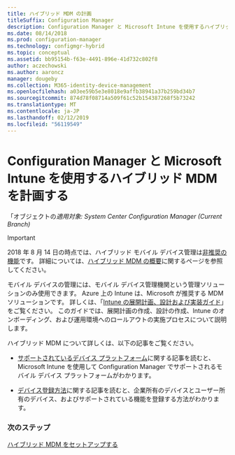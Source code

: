 ```yaml
---
title: ハイブリッド MDM の計画
titleSuffix: Configuration Manager
description: Configuration Manager と Microsoft Intune を使用するハイブリッド モバイル デバイス管理を計画します。
ms.date: 08/14/2018
ms.prod: configuration-manager
ms.technology: configmgr-hybrid
ms.topic: conceptual
ms.assetid: bb95154b-f63e-4491-896e-41d732c802f8
author: aczechowski
ms.author: aaroncz
manager: dougeby
ms.collection: M365-identity-device-management
ms.openlocfilehash: a03ee59b5e3e8018e9affb38941a37b259bd34b7
ms.sourcegitcommit: 874d78f08714a509f61c52b154387268f5b73242
ms.translationtype: MT
ms.contentlocale: ja-JP
ms.lasthandoff: 02/12/2019
ms.locfileid: "56119549"
---
```

# <a name="plan-for-hybrid-mdm-with-configuration-manager-and-microsoft-intune"></a>Configuration Manager と Microsoft Intune を使用するハイブリッド MDM を計画する

「オブジェクトの*適用対象: System Center Configuration Manager (Current Branch)*


> [!Important]  
> 2018 年 8 月 14 日の時点では、ハイブリッド モバイル デバイス管理は[非推奨の機能](/sccm/core/plan-design/changes/deprecated/removed-and-deprecated-cmfeatures)です。 詳細については、[ハイブリッド MDM の概要](/sccm/mdm/understand/hybrid-mobile-device-management)に関するページを参照してください。<!--Intune feature 2683117-->  


モバイル デバイスの管理には、モバイル デバイス管理機関という管理ソリューションのみ使用できます。 Azure 上の Intune は、Microsoft が推奨する MDM ソリューションです。 詳しくは、「[Intune の展開計画、設計および実装ガイド](https://docs.microsoft.com/intune/plan-design/introduction)」をご覧ください。 このガイドでは、展開計画の作成、設計の作成、Intune のオンボーディング、および運用環境へのロールアウトの実施プロセスについて説明します。

ハイブリッド MDM について詳しくは、以下の記事をご覧ください。
- [サポートされているデバイス プラットフォーム](supported-device-platforms-for-hybrid.md)に関する記事を読むと、Microsoft Intune を使用して Configuration Manager でサポートされるモバイル デバイス プラットフォームがわかります。

- [デバイス登録方法](device-enrollment-methods.md)に関する記事を読むと、企業所有のデバイスとユーザー所有のデバイス、およびサポートされている機能を登録する方法がわかります。


### <a name="next-steps"></a>次のステップ

 [ハイブリッド MDM をセットアップする](../deploy-use/setup-hybrid-mdm.md)
